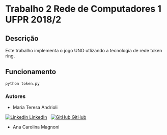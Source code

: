 # Trabalho 2 Rede de Computadores 1 UFPR 2018/2

## Descrição
Este trabalho implementa o jogo UNO utlizando a tecnologia de rede token ring.

## Funcionamento

```
python token.py 
```

### Autores

- Maria Teresa Andrioli 

[![Linkedin](https://i.stack.imgur.com/gVE0j.png) LinkedIn](https://www.linkedin.com/in/mariateresaandrioli/)
&nbsp;
[![GitHub](https://i.stack.imgur.com/tskMh.png) GitHub](https://github.com/mariaandrioli)

- Ana Carolina Magnoni
